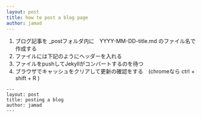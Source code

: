 ```yaml
---
layout: post
title: how to post a blog page
author: jamad
---
```


<link rel="stylesheet" type="text/css" href="/assets/css/theme.css">


1. ブログ記事を _postフォルダ内に　YYYY-MM-DD-title.md のファイル名で作成する
1. ファイルには下記のようにヘッダーを入れる
1. ファイルをpushしてJekyllがコンバートするのを待つ
1. ブラウザでキャッシュをクリアして更新の確認をする　(chromeなら ctrl + shift + R )

```
---
layout: post
title: posting a blog
author: jamad
---
```
